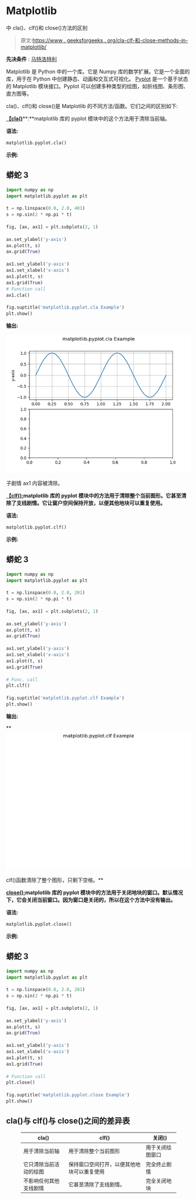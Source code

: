 # Matplotlib

中 cla()、clf()和 close()方法的区别

> 原文:[https://www . geeksforgeeks . org/cla-clf-和-close-methods-in-matplotlib/](https://www.geeksforgeeks.org/difference-between-cla-clf-and-close-methods-in-matplotlib/)

**先决条件** : [马特洛特利](https://www.geeksforgeeks.org/python-introduction-matplotlib/)

Matplotlib 是 Python 中的一个库。它是 Numpy 库的数学扩展。它是一个全面的库，用于在 Python 中创建静态、动画和交互式可视化。 [Pyplot](https://www.geeksforgeeks.org/pyplot-in-matplotlib/) 是一个基于状态的 Matplotlib 模块接口。Pyplot 可以创建多种类型的绘图，如折线图、条形图、直方图等。

cla()、clf()和 close()是 Matplotlib 的不同方法/函数。它们之间的区别如下:

[**【cla()**](https://www.geeksforgeeks.org/matplotlib-pyplot-cla-in-python/)**:**matplotlib 库的 pyplot 模块中的这个方法用于清除当前轴。

**语法:**

```py
matplotlib.pyplot.cla()
```

**示例:**

## 蟒蛇 3

```py
import numpy as np
import matplotlib.pyplot as plt

t = np.linspace(0.0, 2.0, 401)
s = np.sin(2 * np.pi * t)

fig, [ax, ax1] = plt.subplots(2, 1)

ax.set_ylabel('y-axis')
ax.plot(t, s)
ax.grid(True)

ax1.set_ylabel('y-axis')
ax1.set_xlabel('x-axis')
ax1.plot(t, s)
ax1.grid(True)
# Function call
ax1.cla()

fig.suptitle('matplotlib.pyplot.cla Example')
plt.show()
```

**输出:**

![](img/322c1f670ac5b0d3a03d91c92e743277.png)

子剧情 ax1 内容被清除。

[**【clf():**](https://www.geeksforgeeks.org/matplotlib-pyplot-clf-in-python/)**matplotlib 库的 pyplot 模块中的方法用于清除整个当前图形。它甚至清除了支线剧情。它让窗户空间保持开放，以便其他地块可以重复使用。**

****语法:****

```py
matplotlib.pyplot.clf()
```

****示例:****

## **蟒蛇 3**

```py
import numpy as np
import matplotlib.pyplot as plt

t = np.linspace(0.0, 2.0, 201)
s = np.sin(2 * np.pi * t)

fig, [ax, ax1] = plt.subplots(2, 1)

ax.set_ylabel('y-axis')
ax.plot(t, s)
ax.grid(True)

ax1.set_ylabel('y-axis')
ax1.set_xlabel('x-axis')
ax1.plot(t, s)
ax1.grid(True)

# Func. call
plt.clf()

fig.suptitle('matplotlib.pyplot.clf Example')
plt.show()
```

****输出:****

**![](img/90640ce91e518a96e9d114c1ef543c72.png)

clf()函数清除了整个图形，只剩下空格。** 

**[**close():**](https://www.geeksforgeeks.org/matplotlib-pyplot-close-in-python/)matplotlib 库的 pyplot 模块中的方法用于关闭地块的窗口。默认情况下，它会关闭当前窗口。因为窗口是关闭的，所以在这个方法中没有输出。**

****语法:****

```py
matplotlib.pyplot.close()
```

****示例:****

## **蟒蛇 3**

```py
import numpy as np
import matplotlib.pyplot as plt

t = np.linspace(0.0, 2.0, 201)
s = np.sin(2 * np.pi * t)

fig, [ax, ax1] = plt.subplots(2, 1)

ax.set_ylabel('y-axis')
ax.plot(t, s)
ax.grid(True)

ax1.set_ylabel('y-axis')
ax1.set_xlabel('x-axis')
ax1.plot(t, s)
ax1.grid(True)

# Function call
plt.close()

fig.suptitle('matplotlib.pyplot.close Example')
plt.show()
```

## **cla()与 clf()与 close()之间的差异表**

<figure class="table">

| **cla()** | **clf()** | **关闭()** |
| --- | --- | --- |
| 用于清除当前轴 | 用于清除整个当前图形 | 用于关闭绘图窗口 |
| 它只清除当前活动的绘图 | 保持窗口空间打开，以便其他地块可以重复使用 | 完全终止剧情 |
| 不影响任何其他支线剧情 | 它甚至清除了支线剧情。 | 完全关闭地块 |

</figure>